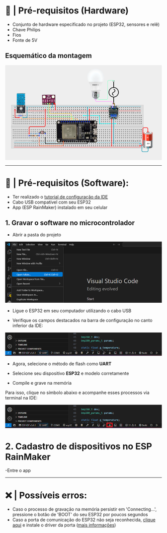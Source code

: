 # 🔐 | Pré-requisitos (Hardware)

- Conjunto de hardware especificado no projeto (ESP32, sensores e relê)
- Chave Philips
- Fios
- Fonte de 5V

## Esquemático da montagem 

<p align = center>
  <img src = "img/PROTOTIPOSIMULADO.png">
</p>

---

# 🔏 | Pré-requisitos (Software):
  
- Ter realizado o [tutorial de configuração da IDE](IDECONFIG.md)
- Cabo USB compatível com seu ESP32
- App (ESP RainMaker) instalado em seu celular

## 1. Gravar o software no microcontrolador

- Abrir a pasta do projeto 

 <p align = center>
  <img src = "img/OPEN_FOLDER.png">
  </p>

- Ligue o ESP32 em seu computador utilizando o cabo USB
  
- Verifique os campos destacados na barra de configuração no canto inferior da IDE:

<p align = center>
  <img src = "img/BARRA_DE_CONFIGURACAO.png">
</p>

- Agora, selecione o método de flash como **UART**
    
- Selecione seu dispositivo **ESP32** e modelo corretamente

- Compile e grave na memória
 
Para isso, clique no símbolo abaixo e acompanhe esses processos via terminal na IDE:
    
<p align = center>
  <img src = "img/COMPILEFLASH.png">
</p>
  
# 2. Cadastro de dispositivos no ESP RainMaker

  
  -Entre o app

---

# ❌ | Possíveis erros:

- Caso o processo de gravação na memória persistir em 'Connecting...', pressione o botão de 'BOOT' do seu ESP32 por poucos segundos
- Caso a porta de comunicação do ESP32 não seja reconhecida, [clique aqui](https://www.silabs.com/developers/usb-to-uart-bridge-vcp-drivers?tab=downloads) e instale o driver da porta ([mais informações](https://www.reddit.com/r/esp32/comments/11pmedy/issue_uploading_to_esp32))





